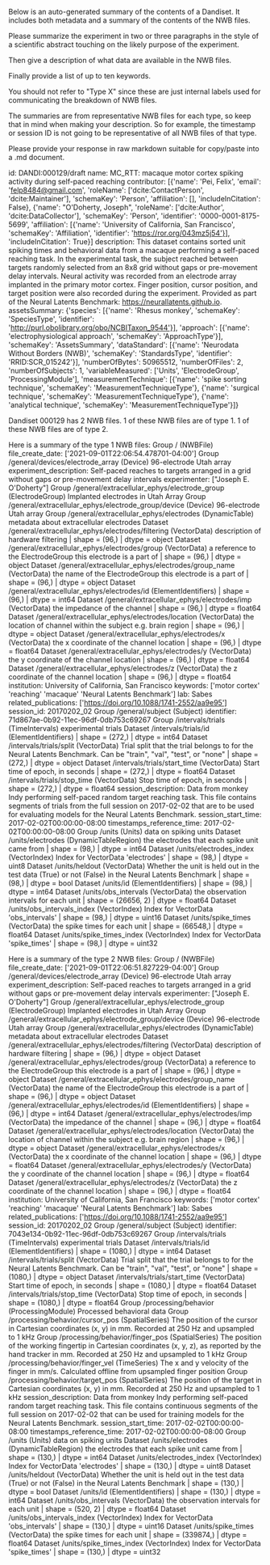 
Below is an auto-generated summary of the contents of a Dandiset. It includes both metadata and a summary of the contents of the NWB files.

Please summarize the experiment in two or three paragraphs in the style of a scientific abstract touching on the likely purpose of the experiment.

Then give a description of what data are available in the NWB files.

Finally provide a list of up to ten keywords.

You should not refer to "Type X" since these are just internal labels used for communicating the breakdown of NWB files.

The summaries are from representative NWB files for each type, so keep that in mind when making your description. So for example, the timestamp or session ID is not going to be representative of all NWB files of that type.

Please provide your response in raw markdown suitable for copy/paste into a .md document.


id: DANDI:000129/draft
name: MC_RTT: macaque motor cortex spiking activity during self-paced reaching
contributor: [{'name': 'Pei, Felix', 'email': 'felp8484@gmail.com', 'roleName': ['dcite:ContactPerson', 'dcite:Maintainer'], 'schemaKey': 'Person', 'affiliation': [], 'includeInCitation': False}, {'name': "O'Doherty, Joseph", 'roleName': ['dcite:Author', 'dcite:DataCollector'], 'schemaKey': 'Person', 'identifier': '0000-0001-8175-5699', 'affiliation': [{'name': 'University of California, San Francisco', 'schemaKey': 'Affiliation', 'identifier': 'https://ror.org/043mz5j54'}], 'includeInCitation': True}]
description: This dataset contains sorted unit spiking times and behavioral data from a macaque performing a self-paced reaching task. In the experimental task, the subject reached between targets randomly selected from an 8x8 grid without gaps or pre-movement delay intervals. Neural activity was recorded from an electrode array implanted in the primary motor cortex. Finger position, cursor position, and target position were also recorded during the experiment. Provided as part of the Neural Latents Benchmark: https://neurallatents.github.io.
assetsSummary: {'species': [{'name': 'Rhesus monkey', 'schemaKey': 'SpeciesType', 'identifier': 'http://purl.obolibrary.org/obo/NCBITaxon_9544'}], 'approach': [{'name': 'electrophysiological approach', 'schemaKey': 'ApproachType'}], 'schemaKey': 'AssetsSummary', 'dataStandard': [{'name': 'Neurodata Without Borders (NWB)', 'schemaKey': 'StandardsType', 'identifier': 'RRID:SCR_015242'}], 'numberOfBytes': 50965512, 'numberOfFiles': 2, 'numberOfSubjects': 1, 'variableMeasured': ['Units', 'ElectrodeGroup', 'ProcessingModule'], 'measurementTechnique': [{'name': 'spike sorting technique', 'schemaKey': 'MeasurementTechniqueType'}, {'name': 'surgical technique', 'schemaKey': 'MeasurementTechniqueType'}, {'name': 'analytical technique', 'schemaKey': 'MeasurementTechniqueType'}]}

Dandiset 000129 has 2 NWB files.
1 of these NWB files are of type 1.
1 of these NWB files are of type 2.


Here is a summary of the type 1 NWB files:
  Group / (NWBFile) 
  file_create_date: ['2021-09-01T22:06:54.478701-04:00']
  Group /general/devices/electrode_array (Device) 96-electrode Utah array
  experiment_description: Self-paced reaches to targets arranged in a grid without gaps or pre-movement delay intervals
  experimenter: ["Joseph E. O'Doherty"]
  Group /general/extracellular_ephys/electrode_group (ElectrodeGroup) Implanted electrodes in Utah Array
  Group /general/extracellular_ephys/electrode_group/device (Device) 96-electrode Utah array
  Group /general/extracellular_ephys/electrodes (DynamicTable) metadata about extracellular electrodes
  Dataset /general/extracellular_ephys/electrodes/filtering (VectorData) description of hardware filtering | shape = (96,) | dtype = object
  Dataset /general/extracellular_ephys/electrodes/group (VectorData) a reference to the ElectrodeGroup this electrode is a part of | shape = (96,) | dtype = object
  Dataset /general/extracellular_ephys/electrodes/group_name (VectorData) the name of the ElectrodeGroup this electrode is a part of | shape = (96,) | dtype = object
  Dataset /general/extracellular_ephys/electrodes/id (ElementIdentifiers)  | shape = (96,) | dtype = int64
  Dataset /general/extracellular_ephys/electrodes/imp (VectorData) the impedance of the channel | shape = (96,) | dtype = float64
  Dataset /general/extracellular_ephys/electrodes/location (VectorData) the location of channel within the subject e.g. brain region | shape = (96,) | dtype = object
  Dataset /general/extracellular_ephys/electrodes/x (VectorData) the x coordinate of the channel location | shape = (96,) | dtype = float64
  Dataset /general/extracellular_ephys/electrodes/y (VectorData) the y coordinate of the channel location | shape = (96,) | dtype = float64
  Dataset /general/extracellular_ephys/electrodes/z (VectorData) the z coordinate of the channel location | shape = (96,) | dtype = float64
  institution: University of California, San Francisco
  keywords: ['motor cortex' 'reaching' 'macaque' 'Neural Latents Benchmark']
  lab: Sabes
  related_publications: ['https://doi.org/10.1088/1741-2552/aa9e95']
  session_id: 20170202_02
  Group /general/subject (Subject) 
  identifier: 71d867ae-0b92-11ec-96df-0db753c69267
  Group /intervals/trials (TimeIntervals) experimental trials
  Dataset /intervals/trials/id (ElementIdentifiers)  | shape = (272,) | dtype = int64
  Dataset /intervals/trials/split (VectorData) Trial split that the trial belongs to for the Neural Latents Benchmark. Can be "train", "val", "test", or "none" | shape = (272,) | dtype = object
  Dataset /intervals/trials/start_time (VectorData) Start time of epoch, in seconds | shape = (272,) | dtype = float64
  Dataset /intervals/trials/stop_time (VectorData) Stop time of epoch, in seconds | shape = (272,) | dtype = float64
  session_description: Data from monkey Indy performing self-paced random target reaching task. This file contains segments of trials from the full session on 2017-02-02 that are to be used for evaluating models for the Neural Latents Benchmark.
  session_start_time: 2017-02-02T00:00:00-08:00
  timestamps_reference_time: 2017-02-02T00:00:00-08:00
  Group /units (Units) data on spiking units
  Dataset /units/electrodes (DynamicTableRegion) the electrodes that each spike unit came from | shape = (98,) | dtype = int64
  Dataset /units/electrodes_index (VectorIndex) Index for VectorData 'electrodes' | shape = (98,) | dtype = uint8
  Dataset /units/heldout (VectorData) Whether the unit is held out in the test data (True) or not (False) in the Neural Latents Benchmark | shape = (98,) | dtype = bool
  Dataset /units/id (ElementIdentifiers)  | shape = (98,) | dtype = int64
  Dataset /units/obs_intervals (VectorData) the observation intervals for each unit | shape = (26656, 2) | dtype = float64
  Dataset /units/obs_intervals_index (VectorIndex) Index for VectorData 'obs_intervals' | shape = (98,) | dtype = uint16
  Dataset /units/spike_times (VectorData) the spike times for each unit | shape = (66548,) | dtype = float64
  Dataset /units/spike_times_index (VectorIndex) Index for VectorData 'spike_times' | shape = (98,) | dtype = uint32


Here is a summary of the type 2 NWB files:
  Group / (NWBFile) 
  file_create_date: ['2021-09-01T22:06:51.827229-04:00']
  Group /general/devices/electrode_array (Device) 96-electrode Utah array
  experiment_description: Self-paced reaches to targets arranged in a grid without gaps or pre-movement delay intervals
  experimenter: ["Joseph E. O'Doherty"]
  Group /general/extracellular_ephys/electrode_group (ElectrodeGroup) Implanted electrodes in Utah Array
  Group /general/extracellular_ephys/electrode_group/device (Device) 96-electrode Utah array
  Group /general/extracellular_ephys/electrodes (DynamicTable) metadata about extracellular electrodes
  Dataset /general/extracellular_ephys/electrodes/filtering (VectorData) description of hardware filtering | shape = (96,) | dtype = object
  Dataset /general/extracellular_ephys/electrodes/group (VectorData) a reference to the ElectrodeGroup this electrode is a part of | shape = (96,) | dtype = object
  Dataset /general/extracellular_ephys/electrodes/group_name (VectorData) the name of the ElectrodeGroup this electrode is a part of | shape = (96,) | dtype = object
  Dataset /general/extracellular_ephys/electrodes/id (ElementIdentifiers)  | shape = (96,) | dtype = int64
  Dataset /general/extracellular_ephys/electrodes/imp (VectorData) the impedance of the channel | shape = (96,) | dtype = float64
  Dataset /general/extracellular_ephys/electrodes/location (VectorData) the location of channel within the subject e.g. brain region | shape = (96,) | dtype = object
  Dataset /general/extracellular_ephys/electrodes/x (VectorData) the x coordinate of the channel location | shape = (96,) | dtype = float64
  Dataset /general/extracellular_ephys/electrodes/y (VectorData) the y coordinate of the channel location | shape = (96,) | dtype = float64
  Dataset /general/extracellular_ephys/electrodes/z (VectorData) the z coordinate of the channel location | shape = (96,) | dtype = float64
  institution: University of California, San Francisco
  keywords: ['motor cortex' 'reaching' 'macaque' 'Neural Latents Benchmark']
  lab: Sabes
  related_publications: ['https://doi.org/10.1088/1741-2552/aa9e95']
  session_id: 20170202_02
  Group /general/subject (Subject) 
  identifier: 7043e134-0b92-11ec-96df-0db753c69267
  Group /intervals/trials (TimeIntervals) experimental trials
  Dataset /intervals/trials/id (ElementIdentifiers)  | shape = (1080,) | dtype = int64
  Dataset /intervals/trials/split (VectorData) Trial split that the trial belongs to for the Neural Latents Benchmark. Can be "train", "val", "test", or "none" | shape = (1080,) | dtype = object
  Dataset /intervals/trials/start_time (VectorData) Start time of epoch, in seconds | shape = (1080,) | dtype = float64
  Dataset /intervals/trials/stop_time (VectorData) Stop time of epoch, in seconds | shape = (1080,) | dtype = float64
  Group /processing/behavior (ProcessingModule) Processed behavioral data
  Group /processing/behavior/cursor_pos (SpatialSeries) The position of the cursor in Cartesian coordinates (x, y) in mm. Recorded at 250 Hz and upsampled to 1 kHz
  Group /processing/behavior/finger_pos (SpatialSeries) The position of the working fingertip in Cartesian coordinates (x, y, z), as reported by the hand tracker in mm. Recorded at 250 Hz and upsampled to 1 kHz
  Group /processing/behavior/finger_vel (TimeSeries) The x and y velocity of the finger in mm/s. Calculated offline from upsampled finger position
  Group /processing/behavior/target_pos (SpatialSeries) The position of the target in Cartesian coordinates (x, y) in mm. Recorded at 250 Hz and upsampled to 1 kHz
  session_description: Data from monkey Indy performing self-paced random target reaching task. This file contains continuous segments of the full session on 2017-02-02 that can be used for training models for the Neural Latents Benchmark.
  session_start_time: 2017-02-02T00:00:00-08:00
  timestamps_reference_time: 2017-02-02T00:00:00-08:00
  Group /units (Units) data on spiking units
  Dataset /units/electrodes (DynamicTableRegion) the electrodes that each spike unit came from | shape = (130,) | dtype = int64
  Dataset /units/electrodes_index (VectorIndex) Index for VectorData 'electrodes' | shape = (130,) | dtype = uint8
  Dataset /units/heldout (VectorData) Whether the unit is held out in the test data (True) or not (False) in the Neural Latents Benchmark | shape = (130,) | dtype = bool
  Dataset /units/id (ElementIdentifiers)  | shape = (130,) | dtype = int64
  Dataset /units/obs_intervals (VectorData) the observation intervals for each unit | shape = (520, 2) | dtype = float64
  Dataset /units/obs_intervals_index (VectorIndex) Index for VectorData 'obs_intervals' | shape = (130,) | dtype = uint16
  Dataset /units/spike_times (VectorData) the spike times for each unit | shape = (339874,) | dtype = float64
  Dataset /units/spike_times_index (VectorIndex) Index for VectorData 'spike_times' | shape = (130,) | dtype = uint32
